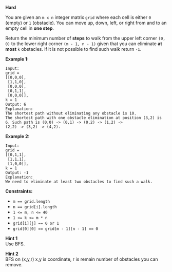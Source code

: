 **Hard**

You are given an `m x n` integer matrix `grid` where each cell is either `0` (empty) or `1` (obstacle). You can move up, down, left, or right from and to an empty cell in **one step**.

Return the minimum number of **steps** to walk from the upper left corner `(0, 0)` to the lower right corner `(m - 1, n - 1)` given that you can eliminate **at most** `k` obstacles. If it is not possible to find such walk return `-1`.

 

**Example 1:**
```
Input: 
grid = 
[[0,0,0],
 [1,1,0],
 [0,0,0],
 [0,1,1],
 [0,0,0]], 
k = 1
Output: 6
Explanation: 
The shortest path without eliminating any obstacle is 10. 
The shortest path with one obstacle elimination at position (3,2) is 6. Such path is (0,0) -> (0,1) -> (0,2) -> (1,2) ->
(2,2) -> (3,2) -> (4,2).
```
**Example 2:**
```
Input: 
grid = 
[[0,1,1],
 [1,1,1],
 [1,0,0]], 
k = 1
Output: -1
Explanation: 
We need to eliminate at least two obstacles to find such a walk.
```

**Constraints:**

- `m == grid.length`
- `n == grid[i].length`
- `1 <= m, n <= 40`
- `1 <= k <= m * n`
- `grid[i][j] == 0 or 1`
- `grid[0][0] == grid[m - 1][n - 1] == 0`

**Hint 1**  
Use BFS.

**Hint 2**  
BFS on (x,y,r) x,y is coordinate, r is remain number of obstacles you can remove.
